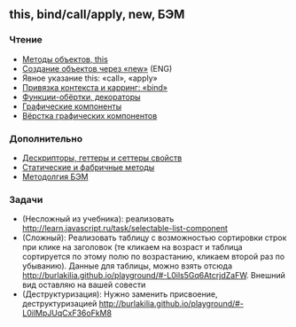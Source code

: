 ## this, bind/call/apply, new, БЭМ ##

### Чтение ###

* [Методы объектов, this](http://learn.javascript.ru/object-methods)
* [Создание объектов через «new»](http://javascript.info/constructor-new) (ENG)
* Явное указание this: «call», «apply»
* [Привязка контекста и карринг: «bind»](http://learn.javascript.ru/bind)
* [Функции-обёртки, декораторы](http://learn.javascript.ru/decorators)
* [Графические компоненты](http://learn.javascript.ru/widgets-structure)
* [Вёрстка графических компонентов](http://learn.javascript.ru/widgets-markup)

### Дополнительно ###

* [Дескрипторы, геттеры и сеттеры свойств](http://learn.javascript.ru/descriptors-getters-setters)
* [Статические и фабричные методы](http://learn.javascript.ru/static-properties-and-methods)
* [Методолгия БЭМ](https://ru.bem.info/methodology/quick-start/)

### Задачи ###

* (Несложный из учебника): реализовать http://learn.javascript.ru/task/selectable-list-component
* (Сложный): Реализовать таблицу с возможностью сортировки строк при клике на заголовок (те кликаем на возраст и таблица сортируется по этому полю по возрастанию, кликаем второй раз по убыванию). Данные для таблицы, можно взять отсюда http://burlakilia.github.io/playground/#-L0ils5Gq6AtcrjdZaFW. Внешний вид оставляю на вашей совести
* (Деструктуризация): Нужно заменить присвоение, деструктуризацией http://burlakilia.github.io/playground/#-L0ilMpJUqCxF36oFkM8